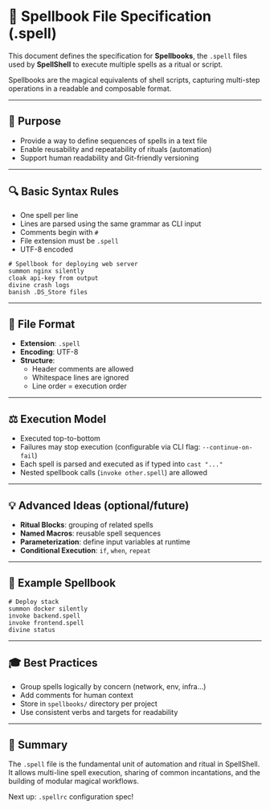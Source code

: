 # 📜 Spellbook File Specification (.spell)

This document defines the specification for **Spellbooks**, the `.spell` files used by **SpellShell** to execute multiple spells as a ritual or script.

Spellbooks are the magical equivalents of shell scripts, capturing multi-step operations in a readable and composable format.

---

## 🌟 Purpose

- Provide a way to define sequences of spells in a text file
- Enable reusability and repeatability of rituals (automation)
- Support human readability and Git-friendly versioning

---

## 🔍 Basic Syntax Rules

- One spell per line
- Lines are parsed using the same grammar as CLI input
- Comments begin with `#`
- File extension must be `.spell`
- UTF-8 encoded

```spell
# Spellbook for deploying web server
summon nginx silently
cloak api-key from output
divine crash logs
banish .DS_Store files
```

---

## 📖 File Format

- **Extension**: `.spell`
- **Encoding**: UTF-8
- **Structure**:
  - Header comments are allowed
  - Whitespace lines are ignored
  - Line order = execution order

---

## ⚖️ Execution Model

- Executed top-to-bottom
- Failures may stop execution (configurable via CLI flag: `--continue-on-fail`)
- Each spell is parsed and executed as if typed into `cast "..."`
- Nested spellbook calls (`invoke other.spell`) are allowed

---

## 💡 Advanced Ideas (optional/future)

- **Ritual Blocks**: grouping of related spells
- **Named Macros**: reusable spell sequences
- **Parameterization**: define input variables at runtime
- **Conditional Execution**: `if`, `when`, `repeat`

---

## 🧲 Example Spellbook

```spell
# Deploy stack
summon docker silently
invoke backend.spell
invoke frontend.spell
divine status
```

---

## 🎓 Best Practices

- Group spells logically by concern (network, env, infra...)
- Add comments for human context
- Store in `spellbooks/` directory per project
- Use consistent verbs and targets for readability

---

## 🔖 Summary

The `.spell` file is the fundamental unit of automation and ritual in SpellShell.  
It allows multi-line spell execution, sharing of common incantations, and the building of modular magical workflows.

Next up: `.spellrc` configuration spec!